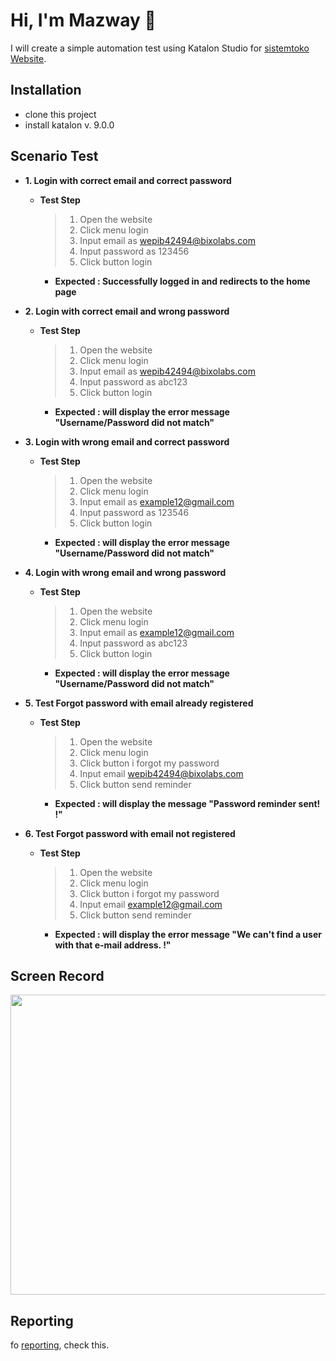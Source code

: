 # Hi, I'm Mazway 👋

I will create a simple automation test using Katalon Studio for [sistemtoko Website](https://sistemtoko.com/login).

## Installation

- clone this project
- install katalon v. 9.0.0

## Scenario Test

 - **1. Login with correct email and correct password**
	- **Test Step**
	   >1. Open the website
	   >2. Click menu login
	   >3. Input email as <wepib42494@bixolabs.com>
	   >4. Input password as 123456
	   >5. Click button login
	  - **Expected : Successfully logged in and redirects to the home page**

 - **2. Login with correct email and wrong password**
	- **Test Step**
	   >1. Open the website
	   >2. Click menu login
	   >3. Input email as wepib42494@bixolabs.com
	   >4. Input password as abc123
	   >5. Click button login
	  - **Expected : will display the error message "Username/Password did not match"**

 - **3. Login with wrong email and correct password**
	- **Test Step**
	   >1. Open the website
	   >2. Click menu login
	   >3. Input email as example12@gmail.com
	   >4. Input password as 123546
	   >5. Click button login
	  - **Expected : will display the error message "Username/Password did not match"**

 - **4. Login with wrong email and wrong password**
	- **Test Step**
	   >1. Open the website
	   >2. Click menu login
	   >3. Input email as example12@gmail.com
	   >4. Input password as abc123
	   >5. Click button login
	  - **Expected : will display the error message "Username/Password did not match"**

 - **5. Test Forgot password with email already registered**
	- **Test Step**
	   >1. Open the website
	   >2. Click menu login
	   >3. Click button i forgot my password
	   >4. Input email wepib42494@bixolabs.com
	   >5. Click button send reminder
	  - **Expected : will display the message "Password reminder sent! !"**

 - **6. Test Forgot password with email not registered**
	- **Test Step**
	   >1. Open the website
	   >2. Click menu login
	   >3. Click button i forgot my password
	   >4. Input email example12@gmail.com
	   >5. Click button send reminder
	  - **Expected : will display the error message "We can't find a user with that e-mail address. !"**

## Screen Record
[<img src="https://img.youtube.com/vi/_k8cg9-exqQ/sddefault.jpg" width="680" height="480"
/>](https://www.youtube.com/embed/_k8cg9-exqQ)

## Reporting

fo [reporting](https://github.com/mazwaay/website-sistemtoko-automation/tree/master/Reports/20231123_154343/Login/20231123_154343), check this.
